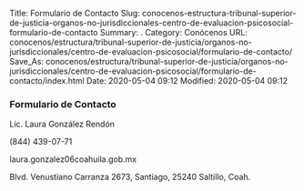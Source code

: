 Title: Formulario de Contacto
Slug: conocenos-estructura-tribunal-superior-de-justicia-organos-no-jurisdiccionales-centro-de-evaluacion-psicosocial-formulario-de-contacto
Summary: .
Category: Conócenos
URL: conocenos/estructura/tribunal-superior-de-justicia/organos-no-jurisdiccionales/centro-de-evaluacion-psicosocial/formulario-de-contacto/
Save_As: conocenos/estructura/tribunal-superior-de-justicia/organos-no-jurisdiccionales/centro-de-evaluacion-psicosocial/formulario-de-contacto/index.html
Date: 2020-05-04 09:12
Modified: 2020-05-04 09:12



### Formulario de Contacto

Lic. Laura González Rendón

(844) 439-07-71

laura.gonzalez06coahuila.gob.mx

Blvd. Venustiano Carranza 2673, Santiago, 25240 Saltillo, Coah.



